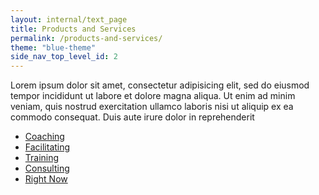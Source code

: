 ```yaml
---
layout: internal/text_page
title: Products and Services
permalink: /products-and-services/
theme: "blue-theme"
side_nav_top_level_id: 2
---
```


Lorem ipsum dolor sit amet, consectetur adipisicing elit, sed do eiusmod
tempor incididunt ut labore et dolore magna aliqua. Ut enim ad minim veniam,
quis nostrud exercitation ullamco laboris nisi ut aliquip ex ea commodo
consequat. Duis aute irure dolor in reprehenderit

* [Coaching](/products-and-services/coaching/)
* [Facilitating](/products-and-services/facilitating/)
* [Training](/products-and-services/training/)
* [Consulting](/products-and-services/consulting/)
* [Right Now](/products-and-services/right-now/)